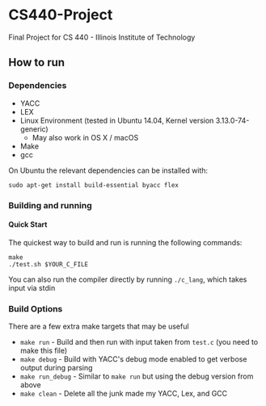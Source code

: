 # CS440-Project
Final Project for CS 440 - Illinois Institute of Technology

## How to run

### Dependencies
 - YACC
 - LEX
 - Linux Environment (tested in Ubuntu 14.04, Kernel version 3.13.0-74-generic)
   - May also work in OS X / macOS
 - Make
 - gcc

On Ubuntu the relevant dependencies can be installed with:

```
sudo apt-get install build-essential byacc flex
```

### Building and running

#### Quick Start

The quickest way to build and run is running the following commands:

```
make
./test.sh $YOUR_C_FILE
```

You can also run the compiler directly by running `./c_lang`, which takes input via stdin

### Build Options

There are a few extra make targets that may be useful
 - `make run` - Build and then run with input taken from `test.c` (you need to make this file)
 - `make debug` - Build with YACC's debug mode enabled to get verbose output during parsing
 - `make run_debug` - Similar to `make run` but using the debug version from above
 - `make clean` - Delete all the junk made my YACC, Lex, and GCC
